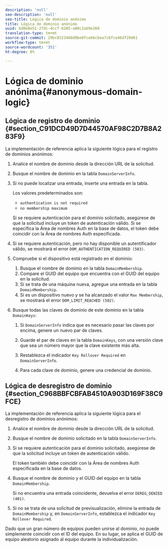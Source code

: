 ```yaml
---
description: 'null'
seo-description: 'null'
seo-title: Lógica de dominio anónimo
title: Lógica de dominio anónimo
uuid: bd0e8e51-27dc-4ccf-b285-a80c2ab9e260
translation-type: tm+mt
source-git-commit: 29bc8323460d9be0fce66cbea7c6fce46df20d61
workflow-type: tm+mt
source-wordcount: '351'
ht-degree: 0%

---
```



# Lógica de dominio anónima{#anonymous-domain-logic}

## Lógica de registro de dominio {#section_C91DCD49D7D44570AF98C2D7B8A283F9}

La implementación de referencia aplica la siguiente lógica para el registro de dominios anónimos:

1. Analice el nombre de dominio desde la dirección URL de la solicitud.
1. Busque el nombre de dominio en la tabla `DomainServerInfo`.
1. Si no puede localizar una entrada, inserte una entrada en la tabla.

   Los valores predeterminados son:

   * `authentication is not required`
   * `no membership maximum`

   Si se requiere autenticación para el dominio solicitado, asegúrese de que la solicitud incluye un token de autenticación válido. Si se especifica la Área de nombres Auth en la base de datos, el token debe coincidir con la Área de nombres Auth especificada.
1. Si se requiere autenticación, pero no hay disponible un autentificador válido, se mostrará el error `DOM_AUTHENTICATION_REQUIRED (503)`.
1. Compruebe si el dispositivo está registrado en el dominio:

   1. Busque el nombre de dominio en la tabla `DomainMembership`.
   1. Compare el GUID del equipo que encuentra con el GUID del equipo en la solicitud.
   1. Si se trata de una máquina nueva, agregue una entrada en la tabla `DomainMembership`.
   1. Si es un dispositivo nuevo y se ha alcanzado el valor `Max Membership`, se mostrará el error `DOM_LIMIT_REACHED (502)`.

1. Busque todas las claves de dominio de este dominio en la tabla `DomainKeys`:

   1. Si `DomainServerInfo` indica que es necesario pasar las claves por encima, genere un nuevo par de claves.
   1. Guarde el par de claves en la tabla `DomainKeys`, con una versión clave que sea un número mayor que la clave existente más alta.
   1. Restablezca el indicador `Key Rollover Required` en `DomainServerInfo`.

   1. Para cada clave de dominio, genere una credencial de dominio.

## Lógica de desregistro de dominio {#section_C968BBFCBFAB4510A903D169F38C9FCE}

La implementación de referencia aplica la siguiente lógica para el desregistro de dominios anónimos:

1. Analice el nombre de dominio desde la dirección URL de la solicitud.
1. Busque el nombre de dominio solicitado en la tabla `DomainServerInfo`.
1. Si se requiere autenticación para el dominio solicitado, asegúrese de que la solicitud incluye un token de autenticación válido.

   El token también debe coincidir con la Área de nombres Auth especificada en la base de datos.
1. Busque el nombre de dominio y el GUID del equipo en la tabla `DomainMembership`.

   Si no encuentra una entrada coincidente, devuelva el error `DEREG_DENIED (401)`.

1. Si no se trata de una solicitud de previsualización, elimine la entrada de `DomainMembership` y, en `DomainServerInfo`, establezca el indicador `Key Rollover Required`.

Dado que un gran número de equipos pueden unirse al dominio, no puede simplemente coincidir con el ID del equipo. En su lugar, se aplica el GUID de equipo aleatorio asignado al equipo durante la individualización.
